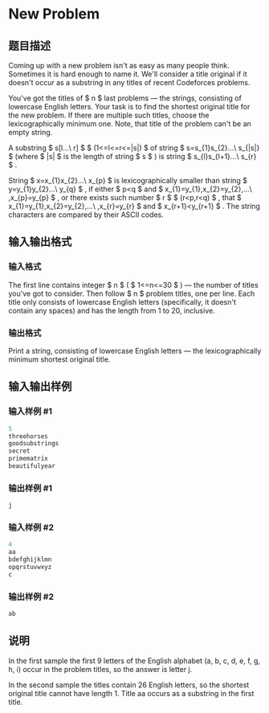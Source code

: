 # New Problem

## 题目描述

Coming up with a new problem isn't as easy as many people think. Sometimes it is hard enough to name it. We'll consider a title original if it doesn't occur as a substring in any titles of recent Codeforces problems.

You've got the titles of $ n $ last problems — the strings, consisting of lowercase English letters. Your task is to find the shortest original title for the new problem. If there are multiple such titles, choose the lexicographically minimum one. Note, that title of the problem can't be an empty string.

A substring $ s[l...\ r] $ $ (1<=l<=r<=|s|) $ of string $ s=s_{1}s_{2}...\ s_{|s|} $ (where $ |s| $ is the length of string $ s $ ) is string $ s_{l}s_{l+1}...\ s_{r} $ .

String $ x=x_{1}x_{2}...\ x_{p} $ is lexicographically smaller than string $ y=y_{1}y_{2}...\ y_{q} $ , if either $ p&lt;q $ and $ x_{1}=y_{1},x_{2}=y_{2},...\ ,x_{p}=y_{p} $ , or there exists such number $ r $ $ (r&lt;p,r&lt;q) $ , that $ x_{1}=y_{1},x_{2}=y_{2},...\ ,x_{r}=y_{r} $ and $ x_{r+1}&lt;y_{r+1} $ . The string characters are compared by their ASCII codes.

## 输入输出格式

### 输入格式

The first line contains integer $ n $ ( $ 1<=n<=30 $ ) — the number of titles you've got to consider. Then follow $ n $ problem titles, one per line. Each title only consists of lowercase English letters (specifically, it doesn't contain any spaces) and has the length from 1 to 20, inclusive.

### 输出格式

Print a string, consisting of lowercase English letters — the lexicographically minimum shortest original title.

## 输入输出样例

### 输入样例 #1

```cpp
5
threehorses
goodsubstrings
secret
primematrix
beautifulyear

```
### 输出样例 #1

```cpp
j

```
### 输入样例 #2

```cpp
4
aa
bdefghijklmn
opqrstuvwxyz
c

```
### 输出样例 #2

```cpp
ab

```
## 说明

In the first sample the first 9 letters of the English alphabet (a, b, c, d, e, f, g, h, i) occur in the problem titles, so the answer is letter j.

In the second sample the titles contain 26 English letters, so the shortest original title cannot have length 1. Title aa occurs as a substring in the first title.

